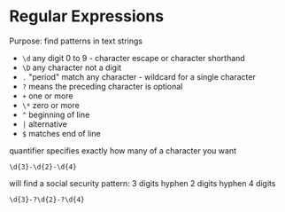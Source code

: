 # Regular Expressions

Purpose: find patterns in text strings

* `\d` any digit 0 to 9 - character escape or character shorthand
* `\D` any character not a digit
* `.` "period" match any character - wildcard for a single character
* `?` means the preceding character is optional
* `+` one or more
* `\*` zero or more
* `^` beginning of line
* `|` alternative
* `$` matches end of line

quantifier specifies exactly how many of a character you want

	\d{3}-\d{2}-\d{4}

will find a social security pattern: 3 digits hyphen 2 digits hyphen 4 digits

	\d{3}-?\d{2}-?\d{4}
